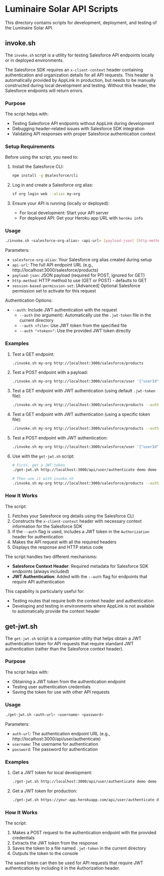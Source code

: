 # Luminaire Solar API Scripts

This directory contains scripts for development, deployment, and testing of the Luminaire Solar API.

## invoke.sh

The `invoke.sh` script is a utility for testing Salesforce API endpoints locally or in deployed environments.

The Salesforce SDK requires an `x-client-context` header containing authentication and organization details for all API requests. This header is automatically provided by AppLink in production, but needs to be manually constructed during local development and testing. Without this header, the Salesforce endpoints will return errors.

### Purpose

The script helps with:

- Testing Salesforce API endpoints without AppLink during development
- Debugging header-related issues with Salesforce SDK integration
- Validating API responses with proper Salesforce authentication context

### Setup Requirements

Before using the script, you need to:

1. Install the Salesforce CLI:

   ```bash
   npm install -g @salesforce/cli
   ```

2. Log in and create a Salesforce org alias:

   ```bash
   sf org login web --alias my-org
   ```

3. Ensure your API is running (locally or deployed):
   - For local development: Start your API server
   - For deployed API: Get your Heroku app URL with `heroku info`

### Usage

```bash
./invoke.sh <salesforce-org-alias> <api-url> [payload-json] [http-method] [session-based-permission-set] [--auth [token|file]]
```

Parameters:

- `salesforce-org-alias`: Your Salesforce org alias created during setup
- `api-url`: The full API endpoint URL (e.g., http://localhost:3000/salesforce/products)
- `payload-json`: JSON payload (required for POST, ignored for GET)
- `http-method`: HTTP method to use (GET or POST) - defaults to GET
- `session-based-permission-set`: [Advanced] Optional Salesforce permission set to activate for this request

Authentication Options:

- `--auth`: Include JWT authentication with the request
  - `--auth` (no argument): Automatically use the `.jwt-token` file in the current directory
  - `--auth <file>`: Use JWT token from the specified file
  - `--auth "<token>"`: Use the provided JWT token directly

### Examples

1. Test a GET endpoint:

   ```bash
   ./invoke.sh my-org http://localhost:3000/salesforce/products
   ```

2. Test a POST endpoint with a payload:

   ```bash
   ./invoke.sh my-org http://localhost:3000/salesforce/user '{"userId": "123"}' POST
   ```

3. Test a GET endpoint with JWT authentication (using default `.jwt-token` file):

   ```bash
   ./invoke.sh my-org http://localhost:3000/salesforce/products --auth
   ```

4. Test a GET endpoint with JWT authentication (using a specific token file):

   ```bash
   ./invoke.sh my-org http://localhost:3000/salesforce/products --auth my-token.txt
   ```

5. Test a POST endpoint with JWT authentication:

   ```bash
   ./invoke.sh my-org http://localhost:3000/salesforce/user '{"userId": "123"}' POST --auth
   ```

6. Use with the `get-jwt.sh` script:

   ```bash
   # First, get a JWT token
   ./get-jwt.sh http://localhost:3000/api/user/authenticate demo demo

   # Then use it with invoke.sh
   ./invoke.sh my-org http://localhost:3000/salesforce/products --auth
   ```

### How It Works

The script:

1. Fetches your Salesforce org details using the Salesforce CLI
2. Constructs the `x-client-context` header with necessary context information for the Salesforce SDK
3. If the `--auth` flag is used, includes a JWT token in the `Authorization` header for authentication
4. Makes the API request with all the required headers
5. Displays the response and HTTP status code

The script handles two different mechanisms:

- **Salesforce Context Header**: Required metadata for Salesforce SDK endpoints (always included)
- **JWT Authentication**: Added with the `--auth` flag for endpoints that require API authentication

This capability is particularly useful for:

- Testing routes that require both the context header and authentication
- Developing and testing in environments where AppLink is not available to automatically provide the context header

## get-jwt.sh

The `get-jwt.sh` script is a companion utility that helps obtain a JWT authentication token for API requests that require standard JWT authentication (rather than the Salesforce context header).

### Purpose

The script helps with:

- Obtaining a JWT token from the authentication endpoint
- Testing user authentication credentials
- Saving the token for use with other API requests

### Usage

```bash
./get-jwt.sh <auth-url> <username> <password>
```

Parameters:

- `auth-url`: The authentication endpoint URL (e.g., http://localhost:3000/api/user/authenticate)
- `username`: The username for authentication
- `password`: The password for authentication

### Examples

1. Get a JWT token for local development:

   ```bash
   ./get-jwt.sh http://localhost:3000/api/user/authenticate demo demo
   ```

2. Get a JWT token for production:
   ```bash
   ./get-jwt.sh https://your-app.herokuapp.com/api/user/authenticate demo demo
   ```

### How It Works

The script:

1. Makes a POST request to the authentication endpoint with the provided credentials
2. Extracts the JWT token from the response
3. Saves the token to a file named `.jwt-token` in the current directory
4. Outputs the token to the console

The saved token can then be used for API requests that require JWT authentication by including it in the Authorization header.
